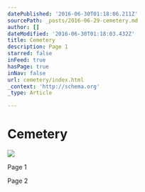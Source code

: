```yaml
---
datePublished: '2016-06-30T01:18:06.211Z'
sourcePath: _posts/2016-06-29-cemetery.md
author: []
dateModified: '2016-06-30T01:18:03.432Z'
title: Cemetery
description: Page 1
starred: false
inFeed: true
hasPage: true
inNav: false
url: cemetery/index.html
_context: 'http://schema.org'
_type: Article

---
```

# Cemetery
![](https://the-grid-user-content.s3-us-west-2.amazonaws.com/d2c6b4fe-8f2f-40a2-a324-340e93b66610.png)

Page 1

Page 2